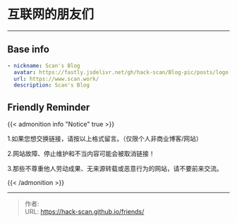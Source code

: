 # 互联网的朋友们


<!-- When you set data `friends.yml` in `yourProject/data/` directory, it will be automatically loaded here. -->

---

<!-- You can define additional content below for this page. -->

## Base info

```yaml
- nickname: Scan's Blog
  avatar: https://fastly.jsdelivr.net/gh/hack-scan/Blog-pic/posts/logo.png
  url: https://www.scan.work/
  description: Scan's Blog
```

## Friendly Reminder

{{< admonition info "Notice" true >}}

1.如果您想交换链接，请按以上格式留言。（仅限个人非商业博客/网站）

2.网站故障、停止维护和不当内容可能会被取消链接！


3.那些不尊重他人劳动成果、无来源转载或恶意行为的网站，请不要前来交流。

{{< /admonition >}}


---

> 作者: <no value>  
> URL: https://hack-scan.github.io/friends/  

